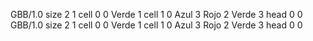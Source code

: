 <gs-board without-header> GBB/1.0
size 2 1
cell 0 0 Verde 1 
cell 1 0 Azul 3 Rojo 2 Verde 3 
head 0 0
 </gs-board>
<gs-board without-header> GBB/1.0
size 2 1
cell 0 0 Verde 1 
cell 1 0 Azul 3 Rojo 2 Verde 3 
head 0 0 </gs-board>